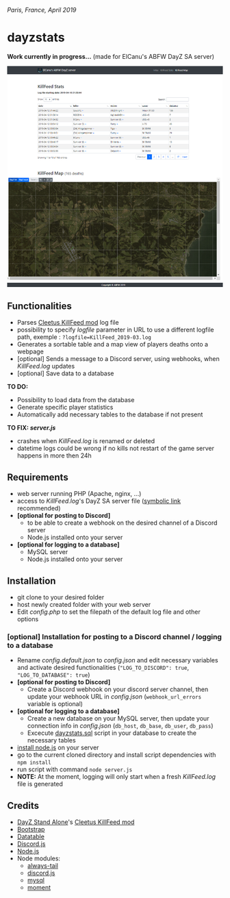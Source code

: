 *Paris, France, April 2019*

# dayzstats

**Work currently in progress...** (made for ElCanu's ABFW DayZ SA server)

![Screenshot](/screenshot.png?raw=true)

## Functionalities
- Parses [Cleetus KillFeed mod](https://steamcommunity.com/sharedfiles/filedetails/?id=1567872567) log file
- possibility to specify *logfile* parameter in URL to use a different logfile path, exemple : `?logfile=KillFeed_2019-03.log`
- Generates a sortable table and a map view of players deaths onto a webpage
- [optional] Sends a message to a Discord server, using webhooks, when *KillFeed.log* updates
- [optional] Save data to a database

**TO DO:**
- Possibility to load data from the database
- Generate specific player statistics
- Automatically add necessary tables to the database if not present

**TO FIX: *server.js***
- crashes when *KillFeed.log* is renamed or deleted
- datetime logs could be wrong if no kills not restart of the game server happens in more then 24h

## Requirements
- web server running PHP (Apache, nginx, ...)
- access to *KillFeed.log*'s DayZ SA server file ([symbolic link](https://www.google.com/search?q=symbolic+link) recommended)
- **[optional for posting to Discord]**
  - to be able to create a webhook on the desired channel of a Discord server
  - Node.js installed onto your server
- **[optional for logging to a database]**
  - MySQL server
  - Node.js installed onto your server

## Installation
- git clone to your desired folder
- host newly created folder with your web server
- Edit *config.php* to set the filepath of the default log file and other options

### [optional] Installation for posting to a Discord channel / logging to a database
- Rename *config.default.json* to *config.json* and edit necessary variables and activate desired functionalities (`"LOG_TO_DISCORD": true`, `"LOG_TO_DATABASE": true`)
- **[optional for posting to Discord]**
  - Create a Discord webhook on your discord server channel, then update your webhook URL in *config.json* (`webhook_url_errors` variable is optional)
- **[optional for logging to a database]**
  - Create a new database on your MySQL server, then update your connection info in *config.json* (`db_host`, `db_base`, `db_user`, `db_pass`)
  - Excecute [dayzstats.sql](https://github.com/ldeb/dayzstats/blob/master/dayzstats.sql) script in your database to create the necessary tables
- [install node.js](https://nodejs.org/en/download/) on your server
- go to the current cloned directory and install script dependencies with `npm install`
- run script with command `node server.js`
- **NOTE:** At the moment, logging will only start when a fresh *KillFeed.log* file is generated

## Credits
- [DayZ Stand Alone](https://store.steampowered.com/agecheck/app/221100/)'s [Cleetus KillFeed mod](https://steamcommunity.com/sharedfiles/filedetails/?id=1567872567)
- [Bootstrap](https://getbootstrap.com/)
- [Datatable](https://datatables.net/)
- [Discord.js](https://discord.js.org/)
- [Node.js](https://nodejs.org/)
- Node modules:
  - [always-tail](https://github.com/jandre/always-tail)
  - [discord.js](https://github.com/discordjs/discord.js)
  - [mysql](https://github.com/mysqljs/mysql)
  - [moment](https://github.com/moment/moment)
